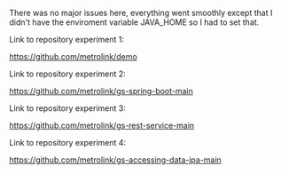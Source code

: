 There was no major issues here, everything went smoothly except that I didn't have the enviroment variable JAVA_HOME so I had to set that.

Link to repository experiment 1:

https://github.com/metrolink/demo

Link to repository experiment 2:

https://github.com/metrolink/gs-spring-boot-main

Link to repository experiment 3:

https://github.com/metrolink/gs-rest-service-main

Link to repository experiment 4:

https://github.com/metrolink/gs-accessing-data-jpa-main
